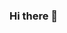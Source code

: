 ### Hi there 👋

<!--
**lzh-zone/lzh-zone** is a ✨ _special_ ✨ repository because its `README.md` (this file) appears on your GitHub profile.
[Github Stats](https://github-readme-stats.vercel.app/api?username=lzh-zone&show_icons=true&theme=dark&count_private=true)
[Most Used Languages](https://github-readme-stats.vercel.app/api/top-langs/?username=lzh-zone&theme=dark&layout=compact)

Here are some ideas to get you started:

- 🔭 I’m currently working on ...
- 🌱 I’m currently learning ...
- 👯 I’m looking to collaborate on ...
- 🤔 I’m looking for help with ...
- 💬 Ask me about ...
- 📫 How to reach me: ...
- 😄 Pronouns: ...
- ⚡ Fun fact: ...
-->

